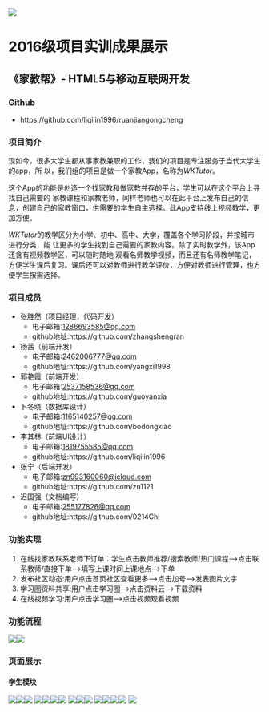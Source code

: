 <div>
	<img src="imgs/logo.png"/>
</div>
<h1>2016级项目实训成果展示</h1>
<h2>《家教帮》- HTML5与移动互联网开发</h2>
<h3>Github</h3>
<ul><li>https://github.com/liqilin1996/ruanjiangongcheng</li></ul>
<h3>项目简介</h3>
<body>
    <p>    现如今，很多大学生都从事家教兼职的工作，我们的项目是专注服务于当代大学生的app，所
以，我们组的项目是做一个家教App，名称为<em>WKTutor</em>。</p>
<p>    这个App的功能是创造一个找家教和做家教并存的平台，学生可以在这个平台上寻找自己需要的
家教课程和家教老师，同样老师也可以在此平台上发布自己的信息，创建自己的家教窗口，供需要的学生自主选择。此App支持线上视频教学，更加方便。</p>
<p>    <em>WKTutor</em>的教学区分为小学、初中、高中、大学，覆盖各个学习阶段，并按城市进行分类，能
让更多的学生找到自己需要的家教内容。除了实时教学外，该App还含有视频教学区，可以随时随地
观看名师教学视频，而且还有名师教学笔记，方便学生课后复习。课后还可以对教师进行教学评价，方便对教师进行管理，也方便学生按需选择。</p>
<h3>项目成员</h3>
<ul>
	<li>张胜然（项目经理，代码开发）
		<ul>
			<li>电子邮箱:<a href="#">1286693585@qq.com</a></li>
			<li>github地址:https://github.com/zhangshengran</li>
		</ul>
	</li>
	<li>杨茜（前端开发）
		<ul>
			<li>电子邮箱:<a href="#">2462006777@qq.com</a></li>
			<li>github地址:https://github.com/yangxi1998</li>
		</ul>
	</li>
	<li>郭艳霞（前端开发）
		<ul>
			<li>电子邮箱:<a href="#">2537158536@qq.com</a></li>
			<li>github地址:https://github.com/guoyanxia</li>
		</ul>
	</li>
	<li>卜冬晓（数据库设计）
		<ul>
			<li>电子邮箱:<a href="#">1165140257@qq.com</a></li>
			<li>github地址:https://github.com/bodongxiao</li>
		</ul>
	</li>
	<li>李其林（前端UI设计）
		<ul>
			<li>电子邮箱:<a href="#">1819755585@qq.com</a></li>
			<li>github地址:https://github.com/liqilin1996</li>
		</ul>
	</li>
	<li>张宁（后端开发）
		<ul>
			<li>电子邮箱:<a href="#">zn993160060@icloud.com</a></li>
			<li>github地址:https://github.com/zn1121</li>
		</ul>
	</li>
	<li>迟国强（文档编写）
		<ul>
			<li>电子邮箱:<a href="#">255177826@qq.com</a></li>
			<li>github地址:https://github.com/0214Chi</li>
		</ul>
	</li>
</ul>
<h3>功能实现</h3>
<ol>
	<li>在线找家教联系老师下订单：学生点击教师推荐/搜索教师/热门课程——>点击联系教师/直接下单——>填写上课时间上课地点——>下单</li>
	<li>发布社区动态:用户点击首页社区查看更多——>点击加号——>发表图片文字</li>
	<li>学习圈资料共享:用户点击学习圈——>点击资料云——>下载资料</li>
	<li>在线视频学习:用户点击学习圈——>点击视频观看视频</li>
</ol>
<h3>功能流程</h3>
	<span><img src="imgs/student.gif"/><img src="imgs/teacher.gif"/></span>
<h3>页面展示</h3>
	<h4>学生模块</h4>		
	<span><img src="imgs/stuhome1.jpg"/><img src="imgs/stuhome2.jpg"/><img src="imgs/shequ.jpg"/></span>
	<span><img src="imgs/search.jpg"/><img src="imgs/order.jpg"/><img src="imgs/orderdetail.jpg"/><img src="imgs/affairm.jpg"/></span>
	<span><img src="imgs/learn.jpg"/><img src="imgs/data.jpg"/><img src="imgs/datamore.jpg"/></span>
	<span><img src="imgs/download.jpg"/><img src="imgs/news.jpg"/><img src="imgs/mydata.jpg"/><img src="imgs/studata.jpg"/></span>
	<span><img src="imgs/advice.jpg"/></span>
	

</body>
